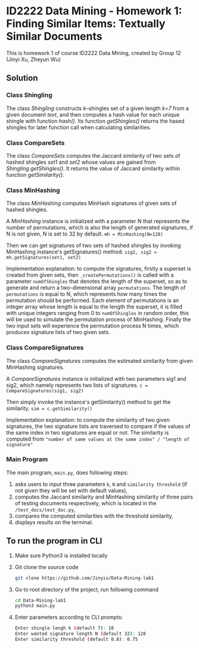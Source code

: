 # ID2222 Data Mining - Homework 1: Finding Similar Items: Textually Similar Documents

This is homework 1 of course ID2222 Data Mining, created by Group 12 (Jinyi Xu, Zheyun Wu)

## Solution

### Class Shingling

The class *Shingling* constructs *k*–shingles set of a given length *k=7* from a given document *text*, and then computes a hash value for each unique shingle with function *hash().* Its function *getShingles()* returns the hased shingles for later function call when calculating similarities.

### Class CompareSets

The class *CompareSets* computes the Jaccard similarity of two sets of hashed shingles *set1* and *set2* whose values are gained from *Shingling.getShingles()*. It returns the value of Jaccard similarity within function *getSimilarity()*.

### Class MinHashing

The class *MinHashing* computes MinHash signatures of given sets of hashed shingles.

A *MinHashing* instance is initialized with a parameter N that represents the number of permutations, which is also the length of generated signatures, if N is not given, N is set to 32 by default. `mh = MinHashing(N=128)`

Then we can get signatures of two sets of hashed shingles by invoking MinHashing instance's getSignatures() method. `sig1, sig2 = mh.getSignatures(set1, set2)`

Implementation explanation: to compute the signatures, firstly a superset is created from given sets, then `_createPermutations()` is called with a parameter `numOfShingles` that denotes the length of the superset, so as to generate and return a two-dimensional array `permutations`. The length of `permutations` is equal to N, which represents how many times the permutation should be performed. Each element of permutations is an integer array whose length is equal to the length the superset, it is filled with unique integers ranging from 0 to `numOfShingles` in random order, this will be used to simulate the permutation process of MinHashing. Finally the two input sets will experience the permutation process N times, which produces signature lists of two given sets.

### Class CompareSignatures

The class *CompareSignatures* computes the estimated similarity from given MinHashing signatures.

A *CompareSignatures* instance is initialized with two parameters sig1 and sig2, which namely represents two lists of signatures. `c = CompareSignatures(sig1, sig2)`

Then simply invoke the instance's getSimilarity() method to get the similarity. `sim = c.getSimilarity()`

Implementation explanation: to compute the similarity of two given signatures, the two signature lists are traversed to compare if the values of the same index in two signatures are equal or not. The similarity is computed from `"number of same values at the same index" / "length of signature"`

### Main Program

The main program, `main.py`, does following steps:

1. asks users to input three parameters `k`, `N` and `similarity threshold` (if not given they will be set with default values),
2. computes the Jaccard similarity and MinHashing similarity of three pairs of testing documents respectively, which is located in the `/test_docs/test_doc.py`,
3. compares the computed similarities with the threshold similarity,
4. displays results on the terminal.

## To run the program in CLI

1. Make sure Python3 is installed locally
2. Git clone the source code

    ```bash
    git clone https://github.com/Jinyix/Data-Mining-lab1
    ```

3. Go to root directory of the project, run following command

    ```bash
    cd Data-Mining-lab1
    python3 main.py
    ```

4. Enter parameters according to CLI prompts:

    ```bash
    Enter shingle lengh k (default 7): 10
    Enter wanted signature length N (default 32): 128
    Enter similarity threshold (default 0.8): 0.75
    ```
